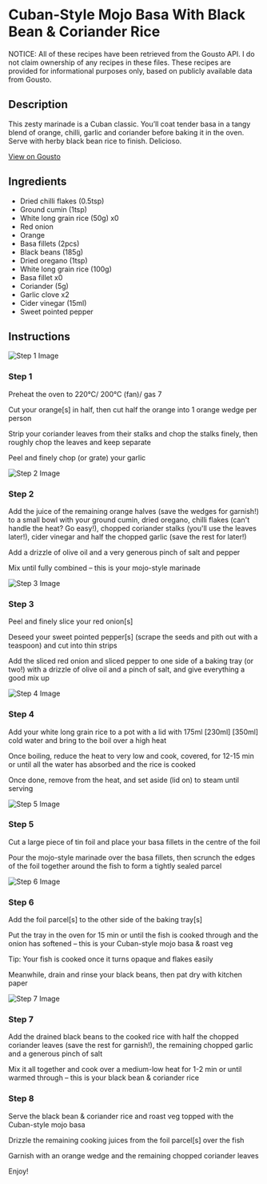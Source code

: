 # Cuban-Style Mojo Basa With Black Bean & Coriander Rice

NOTICE: All of these recipes have been retrieved from the Gousto API. I do not claim ownership of any recipes in these files. These recipes are provided for informational purposes only, based on publicly available data from Gousto.

## Description

This zesty marinade is a Cuban classic. You’ll coat tender basa in a tangy blend of orange, chilli, garlic and coriander before baking it in the oven. Serve with herby black bean rice to finish. Delicioso.  

[View on Gousto](https://www.gousto.co.uk/recipes/cookbook/cuban-style-mojo-basa-with-black-bean-coriander-rice)

## Ingredients

- Dried chilli flakes (0.5tsp)
- Ground cumin (1tsp)
- White long grain rice (50g) x0
- Red onion
- Orange
- Basa fillets (2pcs)
- Black beans (185g)
- Dried oregano (1tsp)
- White long grain rice (100g)
- Basa fillet x0
- Coriander (5g)
- Garlic clove x2
- Cider vinegar (15ml)
- Sweet pointed pepper

## Instructions

![Step 1 Image](https://production-media.gousto.co.uk/cms/recipe-step-image/step-1-1683103635827-x200.jpg)

### Step 1

Preheat the oven to 220°C/ 200°C (fan)/ gas 7

Cut your orange[s]<span class="text-danger"> </span>in half, then cut half the orange into 1<span class="text-danger"> </span>orange wedge per person

Strip your coriander leaves from their stalks and chop the stalks finely, then roughly chop the leaves and keep separate

Peel and finely chop (or grate) your garlic

![Step 2 Image](https://production-media.gousto.co.uk/cms/recipe-step-image/step-2-1683103639610-x200.jpg)

### Step 2

Add the juice of the remaining orange halves (save the wedges for garnish!) to a small bowl with your ground cumin, dried oregano, chilli flakes (can't handle the heat? Go easy!), chopped coriander stalks (you'll use the leaves later!), cider vinegar and half the chopped garlic (save the rest for later!)

Add a drizzle of olive oil and a very generous pinch of salt and pepper

Mix until fully combined – this is your mojo-style marinade

![Step 3 Image](https://production-media.gousto.co.uk/cms/recipe-step-image/step-3-1683103643834-x200.jpg)

### Step 3

Peel and finely slice your red onion[s]

Deseed your sweet pointed pepper[s] (scrape the seeds and pith out with a teaspoon) and cut into thin strips

Add the sliced red onion and sliced pepper to one side of a baking tray (or two!) with a drizzle of olive oil and a pinch of salt, and give everything a good mix up

![Step 4 Image](https://production-media.gousto.co.uk/cms/recipe-step-image/step-4-1683103647804-x200.jpg)

### Step 4

Add your white long grain rice to a pot with a lid with 175ml <span class="text-purple">[230ml]</span><span class="text-danger"> [350ml]</span> cold water and bring to the boil over a high heat

Once boiling, reduce the heat to very low and cook, covered, for 12-15 min or until all the water has absorbed and the rice is cooked

Once done, remove from the heat, and set aside (lid on) to steam until serving

![Step 5 Image](https://production-media.gousto.co.uk/cms/recipe-step-image/step-5-1683103650614-x200.jpg)

### Step 5

Cut a large piece of tin foil and place your basa fillets in the centre of the foil

Pour the mojo-style marinade over the basa fillets, then scrunch the edges of the foil together around the fish to form a tightly sealed parcel

![Step 6 Image](https://production-media.gousto.co.uk/cms/recipe-step-image/step-6-1683103655516-x200.jpg)

### Step 6

Add the foil parcel[s] to the other side of the baking tray[s]

Put the tray in the oven for 15 min or until the fish is cooked through and the onion has softened – this is your Cuban-style mojo basa & roast veg

Tip: Your fish is cooked once it turns opaque and flakes easily

Meanwhile, drain and rinse your black beans, then pat dry with kitchen paper

![Step 7 Image](https://production-media.gousto.co.uk/cms/recipe-step-image/step-7-1683103659748-x200.jpg)

### Step 7

Add the drained black beans to the cooked rice with half the chopped coriander leaves (save the rest for garnish!), the remaining chopped garlic and a generous pinch of salt

Mix it all together and cook over a medium-low heat for 1-2 min or until warmed through – this is your black bean & coriander rice

### Step 8

Serve the black bean & coriander rice and roast veg topped with the Cuban-style mojo basa

Drizzle the remaining cooking juices from the foil parcel[s] over the fish

Garnish with an orange wedge and the remaining chopped coriander leaves

Enjoy!

